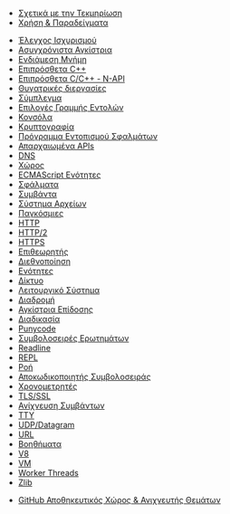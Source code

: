 <!--
  NB(chrisdickinson): if you move this file, be sure to update
  tools/doc/html.js to point at the new location.
-->

<!--introduced_in=v0.10.0-->

* [Σχετικά με την Τεκμηρίωση](documentation.html)
* [Χρήση & Παραδείγματα](synopsis.html)

<div class="line"></div>

* [Έλεγχος Ισχυρισμού](assert.html)
* [Ασυγχρόνιστα Αγκίστρια](async_hooks.html)
* [Ενδιάμεση Μνήμη](buffer.html)
* [Επιπρόσθετα C++](addons.html)
* [Επιπρόσθετα C/C++ - N-API](n-api.html)
* [Θυγατρικές διεργασίες](child_process.html)
* [Σύμπλεγμα](cluster.html)
* [Επιλογές Γραμμής Εντολών](cli.html)
* [Κονσόλα](console.html)
* [Κρυπτογραφία](crypto.html)
* [Πρόγραμμα Εντοπισμού Σφαλμάτων](debugger.html)
* [Απαρχαιωμένα APIs](deprecations.html)
* [DNS](dns.html)
* [Χώρος](domain.html)
* [ECMAScript Ενότητες](esm.html)
* [Σφάλματα](errors.html)
* [Συμβάντα](events.html)
* [Σύστημα Αρχείων](fs.html)
* [Παγκόσμιες](globals.html)
* [HTTP](http.html)
* [HTTP/2](http2.html)
* [HTTPS](https.html)
* [Επιθεωρητής](inspector.html)
* [Διεθνοποίηση](intl.html)
* [Ενότητες](modules.html)
* [Δίκτυο](net.html)
* [Λειτουργικό Σύστημα](os.html)
* [Διαδρομή](path.html)
* [Αγκίστρια Επίδοσης](perf_hooks.html)
* [Διαδικασία](process.html)
* [Punycode](punycode.html)
* [Συμβολοσειρές Ερωτημάτων](querystring.html)
* [Readline](readline.html)
* [REPL](repl.html)
* [Ροή](stream.html)
* [Αποκωδικοποιητής Συμβολοσειράς](string_decoder.html)
* [Χρονομετρητές](timers.html)
* [TLS/SSL](tls.html)
* [Ανίχνευση Συμβάντων](tracing.html)
* [TTY](tty.html)
* [UDP/Datagram](dgram.html)
* [URL](url.html)
* [Βοηθήματα](util.html)
* [V8](v8.html)
* [VM](vm.html)
* [Worker Threads](worker_threads.html)
* [Zlib](zlib.html)

<div class="line"></div>

* [GitHub Αποθηκευτικός Χώρος & Ανιχνευτής Θεμάτων](https://github.com/nodejs/node)
